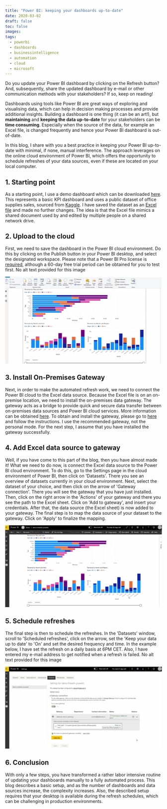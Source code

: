 ```yaml
---
title: "Power BI: keeping your dashboards up-to-date"
date: 2020-03-02
draft: false
toc: false
images:
tags: 
  - powerbi
  - dashboards
  - businessintelligence
  - automation
  - cloud
  - microsoft
---
```


Do you update your Power BI dashboard by clicking on the Refresh button? And, subsequently, share the updated dashboard by e-mail or other communication methods with your stakeholders? If so, keep on reading!

Dashboards using tools like Power BI are great ways of exploring and visualising data, which can help in decision making processes and provide additional insights. Building a dashboard is one thing (it can be an art!), but **maintaining** and **keeping the data up-to-date** for your stakeholders can be **time consuming**. Especially when the source of the data, for example an Excel file, is changed frequently and hence your Power BI dashboard is out-of-date.

In this blog, I share with you a best practice in keeping your Power BI up-to-date with minimal, if none, manual interference. The approach leverages on the online cloud environment of Power BI, which offers the opportunity to schedule refreshes of your data sources, even if these are located on your local computer.

## 1. Starting point

As a starting point, I use a demo dashboard which can be downloaded [here](https://www.datarush.nl/datasets/OfficeSupplies.pbix). This represents a basic KPI dashboard and uses a public dataset of office supplies sales, sourced from [Kaggle](https://www.kaggle.com/ukveteran/office-supplies-time-series). I have saved the dataset as an [Excel file](https://www.datarush.nl/datasets/OfficeSupplies.xlsx) and made no further changes. The idea is that the Excel file mimics a shared document used by and edited by multiple people on a shared network drive.

## 2. Upload to the cloud

First, we need to save the dashboard in the Power BI cloud environment. Do this by clicking on the Publish button in your Power BI desktop, and select the designated workspace. Please note that a Power BI Pro license is [required](https://docs.microsoft.com/en-us/power-bi/service-admin-purchasing-power-bi-pro), although a 60-day free trial period can be obtained for you to test first.
No alt text provided for this image

![alt text](powerbi-save2cloud.gif)

## 3. Install On-Premises Gateway

Next, in order to make the automated refresh work, we need to connect the Power BI cloud to the Excel data source. Because the Excel file is on an on-premise location, we need to install the on-premises data gateway. The gateway acts as a bridge to provide quick and secure data transfer between on-premises data sources and Power BI cloud services. More information can be obtained [here](https://docs.microsoft.com/en-us/power-bi/service-gateway-onprem). To obtain and install the gateway, please go to [here](https://docs.microsoft.com/en-us/data-integration/gateway/service-gateway-install) and follow the instructions. I use the recommended gateway, not the personal mode. For the next step, I assume that you have installed the gateway successfully.

## 4. Add Excel data source to gateway

Well, if you have come to this part of the blog, then you have almost made it! What we need to do now, is connect the Excel data source to the Power BI cloud environment. To do this, go to the Settings page in the cloud environment of Power BI, then click on 'Datasets'. There you see an overview of datasets currently in your cloud environment. Next, select the dataset of your choice, and then click on the arrow of 'Gateway connection'. There you will see the gateway that you have just installed. Then, click on the right arrow in the 'Actions' of your gateway and there you see the path to the Excel sheet. Click on 'Add to gateway', and insert your credentials. After that, the data source (the Excel sheet) is now added to your gateway. The final step is to map the data source of your dataset to the gateway. Click on 'Apply' to finalize the mapping.

![alt text](powerbi-addgateway.gif)

## 5. Schedule refreshes

The final step is then to schedule the refreshes. In the 'Datasets' window, scroll to 'Scheduled refreshes', click on the arrow, set the 'Keep your data up to date' to 'On' and set the desired frequency and time. In the example below, I have set the refresh on a daily basis at 6PM CET. Also, I have entered my e-mail address to get notified when a refresh is failed.
No alt text provided for this image

![alt text](powerbi-schedule.gif)

## 6. Conclusion

With only a few steps, you have transformed a rather labor intensive routine of updating your dashboards manually to a fully automated process. This blog describes a basic setup, and as the number of dashboards and data sources increase, the complexity increases. Also, the described setup requires that your desktop is available during the refresh schedules, which can be challenging in production environments.